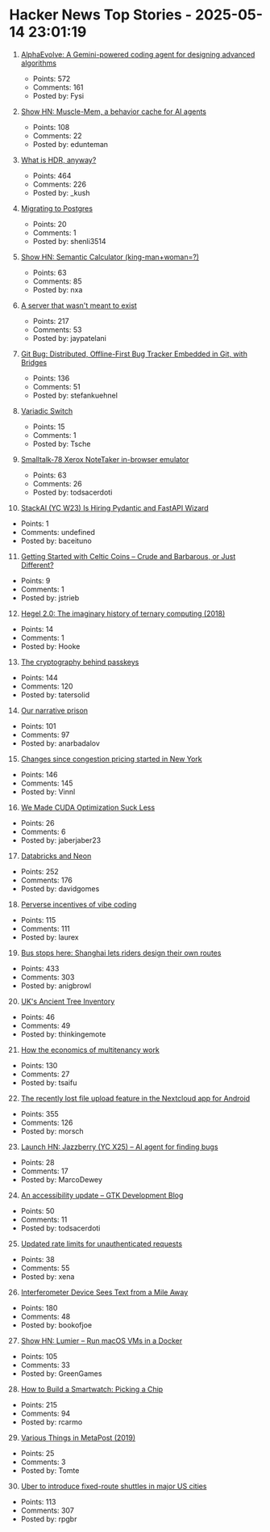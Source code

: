 # Hacker News Top Stories - 2025-05-14 23:01:19

1. [AlphaEvolve: A Gemini-powered coding agent for designing advanced algorithms](https://deepmind.google/discover/blog/alphaevolve-a-gemini-powered-coding-agent-for-designing-advanced-algorithms/)
   - Points: 572
   - Comments: 161
   - Posted by: Fysi

2. [Show HN: Muscle-Mem, a behavior cache for AI agents](https://github.com/pig-dot-dev/muscle-mem)
   - Points: 108
   - Comments: 22
   - Posted by: edunteman

3. [What is HDR, anyway?](https://www.lux.camera/what-is-hdr/)
   - Points: 464
   - Comments: 226
   - Posted by: _kush

4. [Migrating to Postgres](https://engineering.usemotion.com/migrating-to-postgres-3c93dff9c65d)
   - Points: 20
   - Comments: 1
   - Posted by: shenli3514

5. [Show HN: Semantic Calculator (king-man+woman=?)](https://calc.datova.ai)
   - Points: 63
   - Comments: 85
   - Posted by: nxa

6. [A server that wasn't meant to exist](https://it-notes.dragas.net/2025/05/13/the_server_that_wasnt_meant_to_exist/)
   - Points: 217
   - Comments: 53
   - Posted by: jaypatelani

7. [Git Bug: Distributed, Offline-First Bug Tracker Embedded in Git, with Bridges](https://github.com/git-bug/git-bug)
   - Points: 136
   - Comments: 51
   - Posted by: stefankuehnel

8. [Variadic Switch](https://pydong.org/posts/variadic-switch/)
   - Points: 15
   - Comments: 1
   - Posted by: Tsche

9. [Smalltalk-78 Xerox NoteTaker in-browser emulator](https://smalltalkzoo.thechm.org/users/bert/Smalltalk-78.html)
   - Points: 63
   - Comments: 26
   - Posted by: todsacerdoti

10. [StackAI (YC W23) Is Hiring Pydantic and FastAPI Wizard](https://www.ycombinator.com/companies/stackai/jobs/8nYnmlN-backend-engineer)
   - Points: 1
   - Comments: undefined
   - Posted by: baceituno

11. [Getting Started with Celtic Coins – Crude and Barbarous, or Just Different?](https://collectingancientcoins.co.uk/getting-started-with-celtic-coins-crude-and-barbarous-or-just-different/)
   - Points: 9
   - Comments: 1
   - Posted by: jstrieb

12. [Hegel 2.0: The imaginary history of ternary computing (2018)](https://www.cabinetmagazine.org/issues/65/weatherby.php)
   - Points: 14
   - Comments: 1
   - Posted by: Hooke

13. [The cryptography behind passkeys](https://blog.trailofbits.com/2025/05/14/the-cryptography-behind-passkeys/)
   - Points: 144
   - Comments: 120
   - Posted by: tatersolid

14. [Our narrative prison](https://aeon.co/essays/why-does-every-film-and-tv-series-seem-to-have-the-same-plot)
   - Points: 101
   - Comments: 97
   - Posted by: anarbadalov

15. [Changes since congestion pricing started in New York](https://www.nytimes.com/interactive/2025/05/11/upshot/congestion-pricing.html)
   - Points: 146
   - Comments: 145
   - Posted by: Vinnl

16. [We Made CUDA Optimization Suck Less](https://www.rightnowai.co/)
   - Points: 26
   - Comments: 6
   - Posted by: jaberjaber23

17. [Databricks and Neon](https://www.databricks.com/blog/databricks-neon)
   - Points: 252
   - Comments: 176
   - Posted by: davidgomes

18. [Perverse incentives of vibe coding](https://fredbenenson.medium.com/the-perverse-incentives-of-vibe-coding-23efbaf75aee)
   - Points: 115
   - Comments: 111
   - Posted by: laurex

19. [Bus stops here: Shanghai lets riders design their own routes](https://www.sixthtone.com/news/1017072)
   - Points: 433
   - Comments: 303
   - Posted by: anigbrowl

20. [UK's Ancient Tree Inventory](https://ati.woodlandtrust.org.uk/)
   - Points: 46
   - Comments: 49
   - Posted by: thinkingemote

21. [How the economics of multitenancy work](https://www.blacksmith.sh/blog/the-economics-of-operating-a-ci-cloud)
   - Points: 130
   - Comments: 27
   - Posted by: tsaifu

22. [The recently lost file upload feature in the Nextcloud app for Android](https://nextcloud.com/blog/nextcloud-android-file-upload-issue-google/)
   - Points: 355
   - Comments: 126
   - Posted by: morsch

23. [Launch HN: Jazzberry (YC X25) – AI agent for finding bugs](undefined)
   - Points: 28
   - Comments: 17
   - Posted by: MarcoDewey

24. [An accessibility update – GTK Development Blog](https://blog.gtk.org/2025/05/12/an-accessibility-update/)
   - Points: 50
   - Comments: 11
   - Posted by: todsacerdoti

25. [Updated rate limits for unauthenticated requests](https://github.blog/changelog/2025-05-08-updated-rate-limits-for-unauthenticated-requests/)
   - Points: 38
   - Comments: 55
   - Posted by: xena

26. [Interferometer Device Sees Text from a Mile Away](https://physics.aps.org/articles/v18/99)
   - Points: 180
   - Comments: 48
   - Posted by: bookofjoe

27. [Show HN: Lumier – Run macOS VMs in a Docker](https://github.com/trycua/cua/tree/main/libs/lumier)
   - Points: 105
   - Comments: 33
   - Posted by: GreenGames

28. [How to Build a Smartwatch: Picking a Chip](https://ericmigi.com/blog/how-to-build-a-smartwatch-picking-a-chip/)
   - Points: 215
   - Comments: 94
   - Posted by: rcarmo

29. [Various Things in MetaPost (2019)](https://habr.com/en/articles/454376/)
   - Points: 25
   - Comments: 3
   - Posted by: Tomte

30. [Uber to introduce fixed-route shuttles in major US cities](https://techcrunch.com/2025/05/14/uber-to-introduce-fixed-route-shuttles-in-major-us-cities-other-ways-to-save/)
   - Points: 113
   - Comments: 307
   - Posted by: rpgbr

